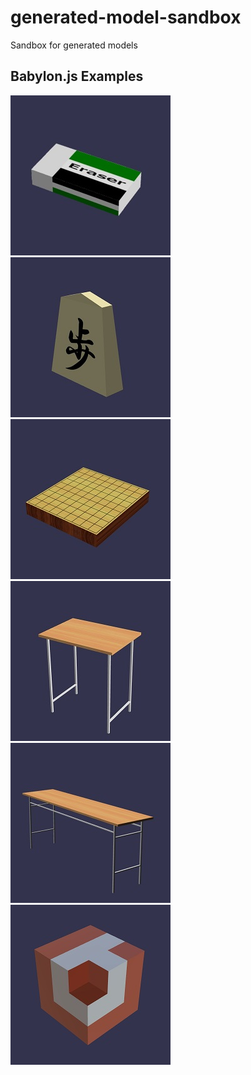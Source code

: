 # generated-model-sandbox
Sandbox for generated models

## Babylon.js Examples

[![Eraser](https://github.com/cx20/generated-model-sandbox/raw/master/assets/screenshot/Eraser_256x256.jpg)](https://cx20.github.io/generated-model-sandbox/models/gltf/Eraser/src/index.html)
[![Shogi](https://github.com/cx20/generated-model-sandbox/raw/master/assets/screenshot/Shogi_256x256.jpg)](https://cx20.github.io/generated-model-sandbox/models/gltf/Shogi/src/index.html)
[![Shogi Board](https://github.com/cx20/generated-model-sandbox/raw/master/assets/screenshot/ShogiBoard_256x256.jpg)](https://cx20.github.io/generated-model-sandbox/models/gltf/ShogiBoard/src/index.html)
[![School Desk](https://github.com/cx20/generated-model-sandbox/raw/master/assets/screenshot/SchoolDesk_256x256.jpg)](https://cx20.github.io/generated-model-sandbox/models/gltf/SchoolDesk/src/index.html)
[![Long Desk](https://github.com/cx20/generated-model-sandbox/raw/master/assets/screenshot/LongDesk_256x256.jpg)](https://cx20.github.io/generated-model-sandbox/models/gltf/LongDesk/src/index.html)
[![Babylon Logo](https://github.com/cx20/generated-model-sandbox/raw/master/assets/screenshot/BabylonLogo_256x256.jpg)](https://cx20.github.io/generated-model-sandbox/models/gltf/BabylonLogo/src/index.html)
